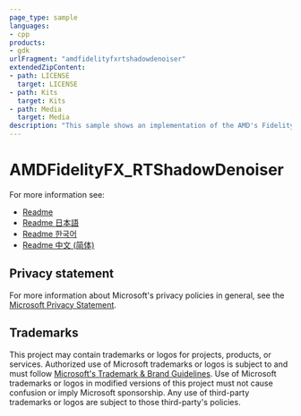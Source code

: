```yaml
---
page_type: sample
languages:
- cpp
products:
- gdk
urlFragment: "amdfidelityfxrtshadowdenoiser"
extendedZipContent:
- path: LICENSE
  target: LICENSE
- path: Kits
  target: Kits
- path: Media
  target: Media
description: "This sample shows an implementation of the AMD's FidelityFX RT Shadow Denoiser applied against a basic implementation of DXR 1.0 Raytraced Shadows."
---
```


# AMDFidelityFX_RTShadowDenoiser

For more information see: 
- [Readme](https://github.com/microsoft/Xbox-GDK-Samples/blob/main/Samples/Graphics/AMDFidelityFX_RTShadowDenoiser/readme_en-us.md)
- [Readme 日本語](https://github.com/microsoft/Xbox-GDK-Samples/blob/main/Samples/Graphics/AMDFidelityFX_RTShadowDenoiser/readme_ja-jp.md)
- [Readme 한국어](https://github.com/microsoft/Xbox-GDK-Samples/blob/main/Samples/Graphics/AMDFidelityFX_RTShadowDenoiser/readme_ko-kr.md)
- [Readme 中文 (简体)](https://github.com/microsoft/Xbox-GDK-Samples/blob/main/Samples/Graphics/AMDFidelityFX_RTShadowDenoiser/readme_zh-cn.md)

## Privacy statement

For more information about Microsoft's privacy policies in general, see the [Microsoft Privacy Statement](https://privacy.microsoft.com/privacystatement/).

## Trademarks

This project may contain trademarks or logos for projects, products, or services. Authorized use of Microsoft trademarks or logos is subject to and must follow [Microsoft's Trademark & Brand Guidelines](https://www.microsoft.com/en-us/legal/intellectualproperty/trademarks/usage/general). Use of Microsoft trademarks or logos in modified versions of this project must not cause confusion or imply Microsoft sponsorship. Any use of third-party trademarks or logos are subject to those third-party's policies.
